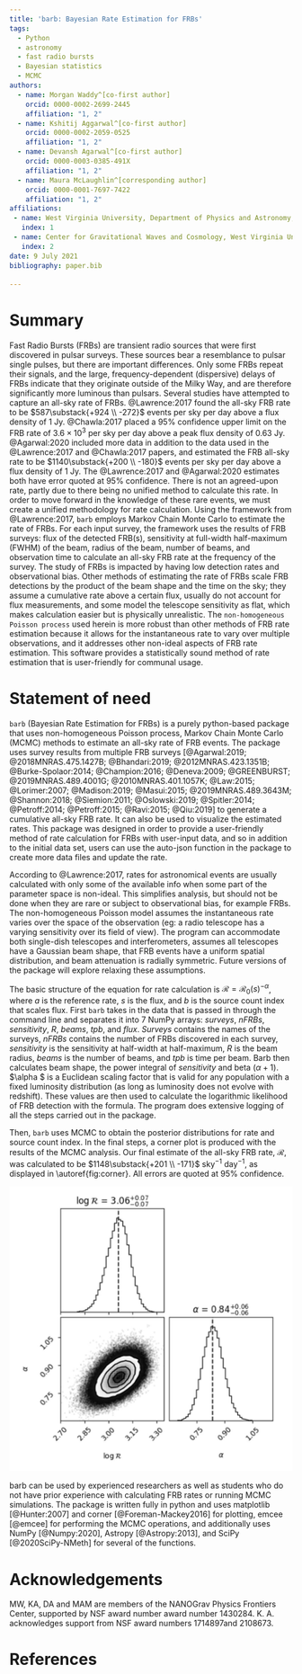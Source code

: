 ```yaml
---
title: 'barb: Bayesian Rate Estimation for FRBs'
tags:
  - Python
  - astronomy
  - fast radio bursts
  - Bayesian statistics
  - MCMC
authors:
  - name: Morgan Waddy^[co-first author]
    orcid: 0000-0002-2699-2445
    affiliation: "1, 2"
  - name: Kshitij Aggarwal^[co-first author]
    orcid: 0000-0002-2059-0525
    affiliation: "1, 2"
  - name: Devansh Agarwal^[co-first author]
    orcid: 0000-0003-0385-491X
    affiliation: "1, 2"
  - name: Maura McLaughlin^[corresponding author]
    orcid: 0000-0001-7697-7422
    affiliation: "1, 2"
affiliations:
 - name: West Virginia University, Department of Physics and Astronomy, P. O. Box 6315, Morgantown 26506, WV, USA
   index: 1
 - name: Center for Gravitational Waves and Cosmology, West Virginia University, Chestnut Ridge Research Building, Morgantown 26506, WV, USA
   index: 2
date: 9 July 2021
bibliography: paper.bib

---
```


# Summary
Fast Radio Bursts (FRBs) are transient radio sources that were first discovered in pulsar surveys. These sources bear a resemblance to pulsar single pulses, but there are important differences. Only some FRBs repeat their signals, and the large, frequency-dependent (dispersive) delays of FRBs indicate that they originate outside of the Milky Way, and are therefore significantly more luminous than pulsars. Several studies have attempted to capture an all-sky rate of FRBs. @Lawrence:2017 found the all-sky FRB rate to be $587\substack{+924 \\ -272}$ events per sky per day above a flux density of 1 Jy. @Chawla:2017 placed a 95% confidence upper limit on the FRB rate of $3.6 \times 10^3$ per sky per day above a peak flux density of 0.63 Jy. @Agarwal:2020 included more data in addition to the data used in the @Lawrence:2017 and @Chawla:2017 papers, and estimated the FRB all-sky rate to be $1140\substack{+200 \\ -180}$  events per sky per day above a flux density of 1 Jy. The @Lawrence:2017 and @Agarwal:2020 estimates both have error quoted at 95% confidence. There is not an agreed-upon rate, partly due to there being no unified method to calculate this rate. In order to move forward in the knowledge of these rare events, we must create a unified methodology for rate calculation. 
Using the framework from @Lawrence:2017, `barb` employs Markov Chain Monte Carlo to estimate the rate of FRBs. For each input survey, the framework uses the results of FRB surveys: flux of the detected FRB(s), sensitivity at full-width half-maximum (FWHM) of the beam, radius of the beam, number of beams, and observation time to calculate an all-sky FRB rate at the frequency of the survey.
The study of FRBs is impacted by having low detection rates and observational bias. Other methods of estimating the rate of FRBs scale FRB detections by the product of the beam shape and the time on the sky; they assume a cumulative rate above a certain flux, usually do not account for flux measurements, and some model the telescope sensitivity as flat, which makes calculation easier but is physically unrealistic. The ``non-homogeneous Poisson process`` used herein is more robust than other methods of FRB rate estimation because it allows for the instantaneous rate to vary over multiple observations, and it addresses other non-ideal aspects of FRB rate estimation. This software provides a statistically sound method of rate estimation that is user-friendly for communal usage.


# Statement of need

`barb` (Bayesian Rate Estimation for FRBs) is a purely python-based package that uses non-homogeneous Poisson process, Markov Chain Monte Carlo (MCMC) methods to estimate an all-sky rate of FRB events. The package uses survey results from multiple FRB surveys [@Agarwal:2019; @2018MNRAS.475.1427B; @Bhandari:2019; @2012MNRAS.423.1351B; @Burke-Spolaor:2014; @Champion:2016; @Deneva:2009; @GREENBURST; @2019MNRAS.489.4001G; @2010MNRAS.401.1057K; @Law:2015; @Lorimer:2007; @Madison:2019; @Masui:2015; @2019MNRAS.489.3643M; @Shannon:2018; @Siemion:2011; @Oslowski:2019; @Spitler:2014; @Petroff:2014; @Petroff:2015; @Ravi:2015; @Qiu:2019] to generate a cumulative all-sky FRB rate. It can also be used to visualize the estimated rates. This package was designed in order to provide a user-friendly method of rate calculation for FRBs with user-input data, and so in addition to the initial data set, users can use the auto-json function in the package to create more data files and update the rate.

According to @Lawrence:2017, rates for astronomical events are usually calculated with only some of the available info when some part of the parameter space is non-ideal. This simplifies analysis, but should not be done when they are rare or subject to observational bias, for example FRBs. The non-homogeneous Poisson model assumes the instantaneous rate varies over the space of the observation (eg: a radio telescope has a varying sensitivity over its field of view). The program can accommodate both single-dish telescopes and interferometers, assumes all telescopes have a Gaussian beam shape, that FRB events have a uniform spatial distribution, and beam attenuation is radially symmetric. Future versions of the package will explore relaxing these assumptions. 

The basic structure of the equation for rate calculation is $\mathcal{R} = \mathcal{R} _0(s)^{-\alpha}$, where $a$ is the reference rate, $s$ is the flux, and $b$ is the source count index that scales flux. First `barb` takes in the data that is passed in through the command line and separates it into 7 NumPy arrays: $surveys$, $nFRBs$, $sensitivity$, $R$, $beams$, $tpb$, and $flux$. $Surveys$ contains the names of the surveys, $nFRBs$ contains the number of FRBs discovered in each survey, $sensitivity$ is the sensitivity at half-width at half-maximum, $R$ is the beam radius, $beams$ is the number of beams, and $tpb$ is time per beam. Barb then calculates beam shape, the power integral of $sensitivity$ and beta ($\alpha +1$). $\alpha $ is a Euclidean scaling factor that is valid for any population with a fixed luminosity distribution (as long as luminosity does not evolve with redshift). These values are then used to calculate the logarithmic likelihood of FRB detection with the formula. The program does extensive logging of all the steps carried out in the package. 

Then, `barb` uses MCMC to obtain the posterior distributions for rate and source count index. In the final steps, a corner plot is produced with the results of the MCMC analysis. Our final estimate of the all-sky FRB rate, $\mathcal{R}$, was calculated to be $1148\substack{+201  \\ -171}$ sky$^{-1}$ day$^{-1}$, as displayed in \autoref{fig:corner}. All errors are quoted at 95% confidence.

![Corner plot displaying the one-dimensional projections of $\log(\mathcal{R})$ and $\alpha$, as well as a two-dimensional projection of the samples to show the covariances. The vertical dotted line represents the median, the contours are 1$\sigma$, 2$\sigma$, 3$\sigma$, etc. \label{fig:corner}](rates_mc.JPG)

barb can be used by experienced researchers as well as students who do not have prior experience with calculating FRB rates or running MCMC simulations. The package is written fully in python and uses matplotlib [@Hunter:2007] and corner [@Foreman-Mackey2016] for plotting, emcee [@emcee] for performing the MCMC operations, and additionally uses NumPy [@Numpy:2020], Astropy [@Astropy:2013], and SciPy [@2020SciPy-NMeth] for several of the functions.

# Acknowledgements

MW, KA, DA and MAM are members of the NANOGrav Physics Frontiers Center, supported by NSF award number award number 1430284. K. A. acknowledges support from NSF award numbers 1714897and 2108673.

# References

